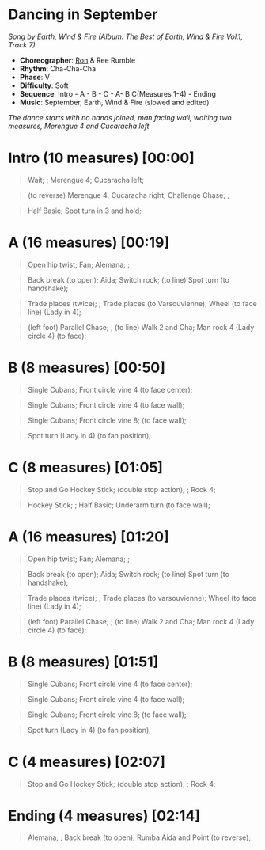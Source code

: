 # Dancing in September
*Song by Earth, Wind & Fire (Album: The Best of Earth, Wind & Fire Vol.1, Track 7)*

* **Choreographer**: [Ron](mailto:ronrumble@gmail.com "ronrumble@gmail.com") & Ree Rumble
* **Rhythm**: Cha-Cha-Cha
* **Phase**: V
* **Difficulty**: Soft
* **Sequence**: Intro - A - B - C - A- B C(Measures 1-4) - Ending
* **Music**: September, Earth, Wind & Fire (slowed and edited)

*The dance starts with no hands joined, man facing wall, waiting two measures, Merengue 4 and Cucaracha left*

# Intro (10 measures) [00:00]

> Wait; ; Merengue 4; Cucaracha left;

> (to reverse) Merengue 4; Cucaracha right; Challenge Chase; ;

> Half Basic; Spot turn in 3 and hold;

# A (16 measures) [00:19]

> Open hip twist; Fan; Alemana; ;

> Back break (to open); Aida; Switch rock; (to line) Spot turn (to handshake);

> Trade places (twice); ; Trade places (to Varsouvienne); Wheel (to face line) (Lady in 4);

> (left foot) Parallel Chase; ; (to line) Walk 2 and Cha; Man rock 4 (Lady circle 4) (to face);


# B (8 measures) [00:50]

> Single Cubans; Front circle vine 4 (to face center);

> Single Cubans; Front circle vine 4 (to face wall);

> Single Cubans; Front circle vine 8; (to face wall);

> Spot turn (Lady in 4) (to fan position);

# C (8 measures) [01:05]

> Stop and Go Hockey Stick; (double stop action); ; Rock 4;

> Hockey Stick; ; Half Basic; Underarm turn (to face wall);

# A (16 measures) [01:20]

> Open hip twist; Fan; Alemana; ;

> Back break (to open); Aida; Switch rock; (to line) Spot turn (to handshake);

> Trade places (twice); ; Trade places (to varsouvienne); Wheel (to face line) (Lady in 4);

> (left foot) Parallel Chase; ; (to line) Walk 2 and Cha; Man rock 4 (Lady circle 4) (to face);


# B (8 measures) [01:51]

> Single Cubans; Front circle vine 4 (to face center);

> Single Cubans; Front circle vine 4 (to face wall);

> Single Cubans; Front circle vine 8; (to face wall);

> Spot turn (Lady in 4) (to fan position);

# C (4 measures) [02:07]

> Stop and Go Hockey Stick; (double stop action); ; Rock 4;

# Ending (4 measures) [02:14]

> Alemana; ; Back break (to open); Rumba Aida and Point (to reverse);

